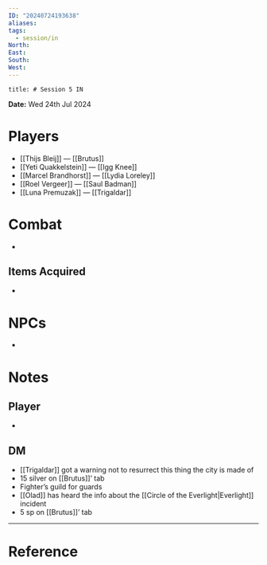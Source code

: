 ```yaml
---
ID: "20240724193638"
aliases: 
tags:
  - session/in
North: 
East: 
South: 
West:
---
```

```toc
title: # Session 5 IN
```

**Date:** Wed 24th Jul 2024

# Players

- [[Thijs Bleij]] — [[Brutus]]
- [[Yeti Quakkelstein]] — [[Igg Knee]]
- [[Marcel Brandhorst]] — [[Lydia Loreley]]
- [[Roel Vergeer]] — [[Saul Badman]]
- [[Luna Premuzak]] — [[Trigaldar]]

# Combat

- 

## Items Acquired

- 

# NPCs

- 

# Notes

## Player

- 

## DM

- [[Trigaldar]] got a warning not to resurrect this thing the city is made of
- 15 silver on [[Brutus]]’ tab
- Fighter’s guild for guards
- [[Olad]] has heard the info about the [[Circle of the Everlight|Everlight]] incident
- 5 sp on [[Brutus]]’ tab


---

# Reference